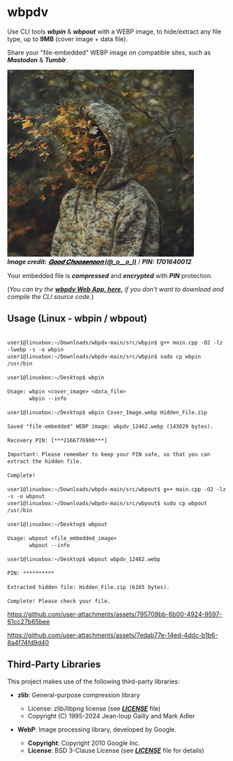 # wbpdv 

Use CLI tools ***wbpin*** & ***wbpout*** with a WEBP image, to hide/extract any file type, up to **9MB** (cover image + data file).  

Share your "file-embedded" WEBP image on compatible sites, such as ***Mastodon*** & ***Tumblr***.

![Demo Image](https://github.com/CleasbyCode/wbpdv/blob/main/demo_image/wbpdv_97273.webp)  
***Image credit:*** [***𝑮𝒐𝒐𝒅 𝑪𝒉𝒐𝒐𝒔𝒆𝒏𝒐𝒐𝒏 (@_o__o_l)***](https://x.com/_o__o_l) / ***PIN: 1701640012***

Your embedded file is ***compressed*** and ***encrypted*** with ***PIN*** protection.  

(*You can try the [***wbpdv Web App, here,***](https://cleasbycode.co.uk/wbpdv/index/) if you don't want to download and compile the CLI source code.*)

## Usage (Linux - wbpin / wbpout)

```console

user1@linuxbox:~/Downloads/wbpdv-main/src/wbpin$ g++ main.cpp -O2 -lz -lwebp -s -o wbpin
user1@linuxbox:~/Downloads/wbpdv-main/src/wbpin$ sudo cp wbpin /usr/bin

user1@linuxbox:~/Desktop$ wbpin 

Usage: wbpin <cover_image> <data_file>  
       wbpin --info

user1@linuxbox:~/Desktop$ wbpin Cover_Image.webp Hidden_File.zip
  
Saved "file-embedded" WEBP image: wbpdv_12462.webp (143029 bytes).

Recovery PIN: [***2166776980***]

Important: Please remember to keep your PIN safe, so that you can extract the hidden file.

Complete!

user1@linuxbox:~/Downloads/wbpdv-main/src/wbpout$ g++ main.cpp -O2 -lz -s -o wbpout
user1@linuxbox:~/Downloads/wbpdv-main/src/wbpout$ sudo cp wbpout /usr/bin

user1@linuxbox:~/Desktop$ wbpout

Usage: wbpout <file_embedded_image>
       wbpout --info
        
user1@linuxbox:~/Desktop$ wbpout wbpdv_12462.webp

PIN: **********

Extracted hidden file: Hidden_File.zip (6165 bytes).

Complete! Please check your file.
```


https://github.com/user-attachments/assets/795709bb-6b00-4924-9597-61cc27b65bee


https://github.com/user-attachments/assets/7edab77e-14ed-4ddc-b1b6-8a4f74fd9d40

## Third-Party Libraries

This project makes use of the following third-party libraries:

- **zlib**: General-purpose compression library
  - License: zlib/libpng license (see [***LICENSE***](https://github.com/madler/zlib/blob/develop/LICENSE) file)
  - Copyright (C) 1995-2024 Jean-loup Gailly and Mark Adler
    
- **WebP**: Image processing library, developed by Google.
   - **Copyright**: Copyright 2010 Google Inc.
   - **License**: BSD 3-Clause License (see [***LICENSE***](https://github.com/webmproject/libwebp?tab=BSD-3-Clause-1-ov-file#readme) file for details)    
##


